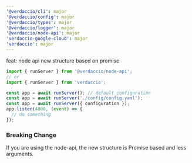 ```yaml
---
'@verdaccio/cli': major
'@verdaccio/config': major
'@verdaccio/types': major
'@verdaccio/logger': major
'@verdaccio/node-api': major
'verdaccio-google-cloud': major
'verdaccio': major
---
```


feat: node api new structure based on promise

```js
import { runServer } from '@verdaccio/node-api';
// or
import { runServer } from 'verdaccio';

const app = await runServer(); // default configuration
const app = await runServer('./config/config.yaml');
const app = await runServer({ configuration });
app.listen(4000, (event) => {
  // do something
});
```

### Breaking Change

If you are using the node-api, the new structure is Promise based and less arguments.
